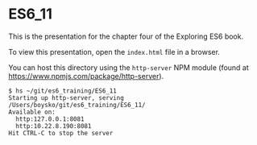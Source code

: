 # ES6_11

This is the presentation for the chapter four of the Exploring ES6 book.

To view this presentation, open the `index.html` file in a browser.

You can host this directory using the `http-server` NPM module (found at https://www.npmjs.com/package/http-server).

```
$ hs ~/git/es6_training/ES6_11
Starting up http-server, serving /Users/boysko/git/es6_training/ES6_11/
Available on:
  http:127.0.0.1:8081
  http:10.22.8.190:8081
Hit CTRL-C to stop the server
```
